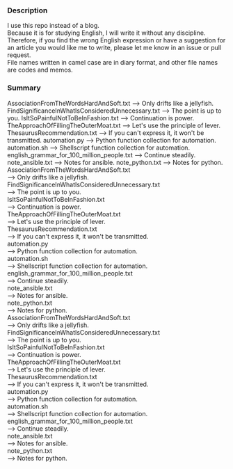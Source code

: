### Description
I use this repo instead of a blog.  
Because it is for studying English, I will write it without any discipline.  
Therefore, if you find the wrong English expression or have a suggestion for an article you would like me to write, please let me know in an issue or pull request.  
File names written in camel case are in diary format, and other file names are codes and memos.

### Summary
AssociationFromTheWordsHardAndSoft.txt
  --> Only drifts like a jellyfish.
FindSignificanceInWhatIsConsideredUnnecessary.txt
  --> The point is up to you.
IsItSoPainfulNotToBeInFashion.txt
  --> Continuation is power.
TheApproachOfFillingTheOuterMoat.txt
  --> Let's use the principle of lever.
ThesaurusRecommendation.txt
  --> If you can't express it, it won't be transmitted.
automation.py
  --> Python function collection for automation.
automation.sh
  --> Shellscript function collection for automation.
english_grammar_for_100_million_people.txt
  --> Continue steadily.
note_ansible.txt
  --> Notes for ansible.
note_python.txt
  --> Notes for python.
AssociationFromTheWordsHardAndSoft.txt  
  --> Only drifts like a jellyfish.  
FindSignificanceInWhatIsConsideredUnnecessary.txt  
  --> The point is up to you.  
IsItSoPainfulNotToBeInFashion.txt  
  --> Continuation is power.  
TheApproachOfFillingTheOuterMoat.txt  
  --> Let's use the principle of lever.  
ThesaurusRecommendation.txt  
  --> If you can't express it, it won't be transmitted.  
automation.py  
  --> Python function collection for automation.  
automation.sh  
  --> Shellscript function collection for automation.  
english_grammar_for_100_million_people.txt  
  --> Continue steadily.  
note_ansible.txt  
  --> Notes for ansible.  
note_python.txt  
  --> Notes for python.  
AssociationFromTheWordsHardAndSoft.txt  
  --> Only drifts like a jellyfish.  
FindSignificanceInWhatIsConsideredUnnecessary.txt  
  --> The point is up to you.  
IsItSoPainfulNotToBeInFashion.txt  
  --> Continuation is power.  
TheApproachOfFillingTheOuterMoat.txt  
  --> Let's use the principle of lever.  
ThesaurusRecommendation.txt  
  --> If you can't express it, it won't be transmitted.  
automation.py  
  --> Python function collection for automation.  
automation.sh  
  --> Shellscript function collection for automation.  
english_grammar_for_100_million_people.txt  
  --> Continue steadily.  
note_ansible.txt  
  --> Notes for ansible.  
note_python.txt  
  --> Notes for python.  